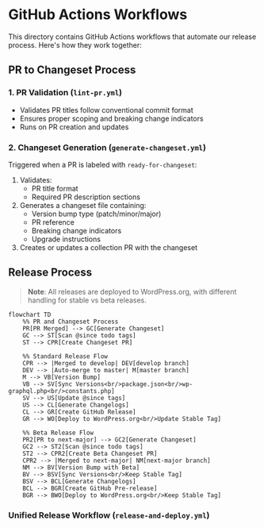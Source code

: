 # GitHub Actions Workflows

This directory contains GitHub Actions workflows that automate our release process. Here's how they work together:

## PR to Changeset Process

### 1. PR Validation (`lint-pr.yml`)

- Validates PR titles follow conventional commit format
- Ensures proper scoping and breaking change indicators
- Runs on PR creation and updates

### 2. Changeset Generation (`generate-changeset.yml`)

Triggered when a PR is labeled with `ready-for-changeset`:

1. Validates:
   - PR title format
   - Required PR description sections
2. Generates a changeset file containing:
   - Version bump type (patch/minor/major)
   - PR reference
   - Breaking change indicators
   - Upgrade instructions
3. Creates or updates a collection PR with the changeset

## Release Process

> **Note**: All releases are deployed to WordPress.org, with different handling for stable vs beta releases.

```mermaid
flowchart TD
    %% PR and Changeset Process
    PR[PR Merged] --> GC[Generate Changeset]
    GC --> ST[Scan @since todo tags]
    ST --> CPR[Create Changeset PR]

    %% Standard Release Flow
    CPR --> |Merged to develop| DEV[develop branch]
    DEV --> |Auto-merge to master| M[master branch]
    M --> VB[Version Bump]
    VB --> SV[Sync Versions<br/>package.json<br/>wp-graphql.php<br/>constants.php]
    SV --> US[Update @since tags]
    US --> CL[Generate Changelogs]
    CL --> GR[Create GitHub Release]
    GR --> WO[Deploy to WordPress.org<br/>Update Stable Tag]

    %% Beta Release Flow
    PR2[PR to next-major] --> GC2[Generate Changeset]
    GC2 --> ST2[Scan @since todo tags]
    ST2 --> CPR2[Create Beta Changeset PR]
    CPR2 --> |Merged to next-major| NM[next-major branch]
    NM --> BV[Version Bump with Beta]
    BV --> BSV[Sync Versions<br/>Keep Stable Tag]
    BSV --> BCL[Generate Changelogs]
    BCL --> BGR[Create GitHub Pre-release]
    BGR --> BWO[Deploy to WordPress.org<br/>Keep Stable Tag]
```

### Unified Release Workflow (`release-and-deploy.yml`)
